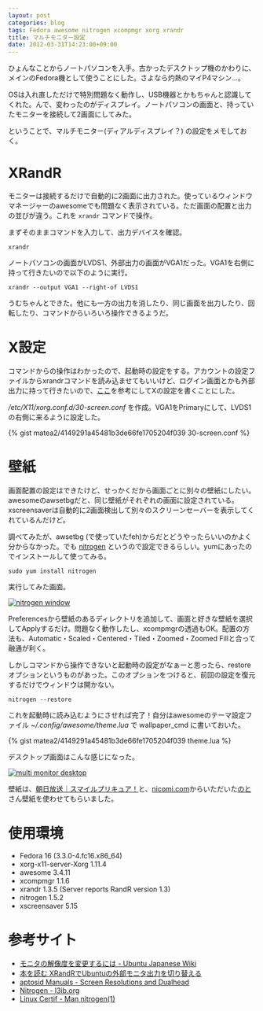 ```yaml
---
layout: post
categories: blog
tags: Fedora awesome nitrogen xcompmgr xorg xrandr
title: マルチモニター設定
date: 2012-03-31T14:23:00+09:00
---
```



ひょんなことからノートパソコンを入手。古かったデスクトップ機のかわりに、メインのFedora機として使うことにした。さよなら灼熱のマイP4マシン...。

OSは入れ直しただけで特別問題なく動作し、USB機器とかもちゃんと認識してくれた。んで、変わったのがディスプレイ。ノートパソコンの画面と、持っていたモニターを接続して2画面にしてみた。

ということで、マルチモニター(ディアルディスプレイ？) の設定をメモしておく。

<!-- more -->


# XRandR

モニターは接続するだけで自動的に2画面に出力された。使っているウィンドウマネージャーのawesomeでも問題なく表示されている。ただ画面の配置と出力の並びが違う。これを `xrandr` コマンドで操作。

まずそのままコマンドを入力して、出力デバイスを確認。

```
xrandr
```


ノートパソコンの画面がLVDS1、外部出力の画面がVGA1だった。VGA1を右側に持って行きたいので以下のように実行。

```
xrandr --output VGA1 --right-of LVDS1
```


うむちゃんとできた。他にも一方の出力を消したり、同じ画面を出力したり、回転したり、コマンドからいろいろ操作できるようだ。


# X設定

コマンドからの操作はわかったので、起動時の設定をする。アカウントの設定ファイルからxrandrコマンドを読み込ませてもいいけど、ログイン画面とかも外部出力に持って行きたいので、[ここ][cite-aptosid]を参考にしてXの設定を書くことにした。

*/etc/X11/xorg.conf.d/30-screen.conf* を作成。VGA1をPrimaryにして、LVDS1の右側に来るように設定した。

{% gist matea2/4149291a45481b3de66fe1705204f039 30-screen.conf %}


# 壁紙

画面配置の設定はできたけど、せっかくだから画面ごとに別々の壁紙にしたい。awesomeのawsetbgだと、同じ壁紙がそれぞれの画面に設定されている。xscreensaverは自動的に2画面検出して別々のスクリーンセーバーを表示してくれているんだけど。

調べてみたが、awsetbg (で使っていたfeh)からだとどうやったらいいのかよく分からなかった。でも [nitrogen] というので設定できるらしい。yumにあったのでインストールして使ってみる。

```
sudo yum install nitrogen
```


実行してみた画面。

[![nitrogen window]][nitrogen window link]


Preferencesから壁紙のあるディレクトリを追加して、画面と好きな壁紙を選択してApplyするだけ。問題なく動作したし、xcompmgrの透過もOK。配置の方法も、Automatic・Scaled・Centered・Tiled・Zoomed・Zoomed Fillと合って融通が利く。

しかしコマンドから操作できないと起動時の設定がなぁーと思ったら、restoreオプションというものがあった。このオプションをつけると、前回の設定を復元するだけでウィンドウは開かない。

```
nitrogen --restore
```


これを起動時に読み込むようにさせれば完了！自分はawesomeのテーマ設定ファイル *~/.config/awesome/theme.lua* で wallpaper\_cmd に書いておいた。

{% gist matea2/4149291a45481b3de66fe1705204f039 theme.lua %}


デスクトップ画面はこんな感じになった。

[![multi monitor desktop]][multi monitor desktop link]


壁紙は、[朝日放送｜スマイルプリキュア！]と、[nicomi.com]からいただいた[のと]さん壁紙を使わせてもらいました。


# 使用環境

+ Fedora 16 (3.3.0-4.fc16.x86\_64)
+ xorg-x11-server-Xorg 1.11.4
+ awesome 3.4.11
+ xcompmgr 1.1.6
+ xrandr 1.3.5 (Server reports RandR version 1.3)
+ nitrogen 1.5.2
+ xscreensaver 5.15


# 参考サイト

+ [モニタの解像度を変更するには - Ubuntu Japanese Wiki][cite-ubuntutips]
+ [本を読む XRandRでUbuntuの外部モニタ出力を切り替える][cite-emasaka]
+ [aptosid Manuals - Screen Resolutions and Dualhead][cite-aptosid]
+ [Nitrogen - l3ib.org][nitrogen]
+ [Linux Certif - Man nitrogen(1)][cite-linuxcertif]



[nitrogen]: http://projects.l3ib.org/nitrogen/
[朝日放送｜スマイルプリキュア！]: http://asahi.co.jp/precure/
[nicomi.com]: http://nicomi.com/
[のと]: http://sora.nicomi.com/

[nitrogen window]: https://lh3.googleusercontent.com/hQL9r_4E-oEvzZWJ9yXWeItQ7GsNKs2hwW3aZ3kSGa6cst9dCLE3znxu2FhfvjrNZ9rLIwiF0wdzijs1YanyK9dtjExMF5PTbV1jqgcg0tN507XkPU5rY_aR5_0xMCdn-OSsx2L4GQ=w500
[nitrogen window link]: https://photos.google.com/share/AF1QipOFp8xb8uf2VLbAfGKPgpOymBZpfj8grGF2kGmeN9bJM2mbZHN2uJeLPZ--KEKS2Q/photo/AF1QipMb7TWBTinBCplela38rYGVtC0xHZ-akcankxmC?key=TUtVVjFTekE3UlpTRVhpek45VHJfZXhnTnE3VWZ3

[multi monitor desktop]: https://lh3.googleusercontent.com/4BrXCYrvMwgF2ofujMRwsQSdT-ozYa-RV-e47nqvlfksjhszoYdUFHT-r-Afg5a37Ouw7peDO0GyWx68Un3DJca0FKvnwmVtp_sK1xC9UvFcEMCwPIJt-Yq_fQLRdF5wZKRnFukm6A=w800
[multi monitor desktop link]: https://photos.google.com/share/AF1QipOFp8xb8uf2VLbAfGKPgpOymBZpfj8grGF2kGmeN9bJM2mbZHN2uJeLPZ--KEKS2Q/photo/AF1QipNCSd98XyeK8VeTgzKIIXD8Kmycl-NJJHzOeCm6?key=TUtVVjFTekE3UlpTRVhpek45VHJfZXhnTnE3VWZ3

[cite-ubuntutips]: https://wiki.ubuntulinux.jp/UbuntuTips/Hardware/HowToChangeMonitorResolution
[cite-emasaka]: http://emasaka.blog65.fc2.com/blog-entry-358.html
[cite-aptosid]: http://manual.aptosid.com/ja/hw-dev-mon-ja.htm
[cite-linuxcertif]: http://www.linuxcertif.com/man/1/nitrogen/
